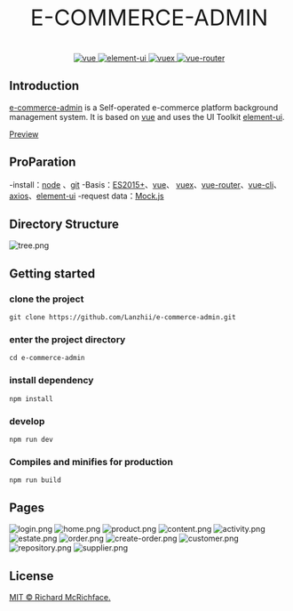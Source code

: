<p align="center" style="font-size:40px">
    E-COMMERCE-ADMIN
</p>

<p align="center">
  <a href="https://github.com/vuejs/vue">
    <img src="https://img.shields.io/badge/vue-2.6.11-brightgreen.svg" alt="vue">
  </a>
  <a href="https://github.com/ElemeFE/element">
    <img src="https://img.shields.io/badge/element--ui-2.15.3-brightgreen.svg" alt="element-ui">
  </a>
  <a href="https://github.com/vuejs/vuex">
    <img src="https://img.shields.io/badge/vuex-3.1.0-brightgreen.svg" alt="vuex">
  </a>
  <a href="https://github.com/vuejs/vue-router">
    <img src="https://img.shields.io/badge/router-3.1.0-brightgreen.svg" alt="vue-router">
  </a>
</p>


## Introduction

[e-commerce-admin](https://Lanzhii.github.io/e-commerce-admin) is a Self-operated e-commerce platform background management system. It is based on [vue](https://github.com/vuejs/vue) and uses the UI Toolkit [element-ui](https://github.com/ElemeFE/element).

 [Preview](https://Lanzhii.github.io/e-commerce-admin)


## ProParation

-install：[node](https://nodejs.org/) 、[git](https://git-scm.com/) 
-Basis：[ES2015+](https://es6.ruanyifeng.com/)、[vue](https://cn.vuejs.org/index.html)、 [vuex](https://vuex.vuejs.org/zh-cn/)、[vue-router](https://router.vuejs.org/zh-cn/)、[vue-cli](https://github.com/vuejs/vue-cli)、[axios](https://github.com/axios/axios)、[element-ui](https://github.com/ElemeFE/element)
-request data：[Mock.js](https://github.com/nuysoft/Mock)

## Directory Structure
![tree.png](https://github.com/Lanzhii/e-commerce-admin/blob/master/src/assets/gh-pages/tree.png)

## Getting started


### clone the project
```
git clone https://github.com/Lanzhii/e-commerce-admin.git
```
### enter the project directory
```
cd e-commerce-admin
```
### install dependency
```
npm install
```
### develop
```
npm run dev
```

### Compiles and minifies for production
```
npm run build
```
## Pages
![login.png](https://github.com/Lanzhii/e-commerce-admin/blob/master/src/assets/gh-pages/login.png)
![home.png](https://github.com/Lanzhii/e-commerce-admin/blob/master/src/assets/gh-pages/home.png)
![product.png](https://github.com/Lanzhii/e-commerce-admin/blob/master/src/assets/gh-pages/product.png)
![content.png](https://github.com/Lanzhii/e-commerce-admin/blob/master/src/assets/gh-pages/content.png)
![activity.png](https://github.com/Lanzhii/e-commerce-admin/blob/master/src/assets/gh-pages/activity.png)
![estate.png](https://github.com/Lanzhii/e-commerce-admin/blob/master/src/assets/gh-pages/estate.png)
![order.png](https://github.com/Lanzhii/e-commerce-admin/blob/master/src/assets/gh-pages/order.png)
![create-order.png](https://github.com/Lanzhii/e-commerce-admin/blob/master/src/assets/gh-pages/create-order.png)
![customer.png](https://github.com/Lanzhii/e-commerce-admin/blob/master/src/assets/gh-pages/customer.png)
![repository.png](https://github.com/Lanzhii/e-commerce-admin/blob/master/src/assets/gh-pages/repository.png)
![supplier.png](https://github.com/Lanzhii/e-commerce-admin/blob/master/src/assets/gh-pages/supplier.png)

## License

[MIT © Richard McRichface.](../LICENSE)
